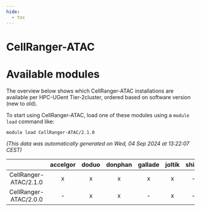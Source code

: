 ```yaml
---
hide:
  - toc
---
```


CellRanger-ATAC
===============

# Available modules


The overview below shows which CellRanger-ATAC installations are available per HPC-UGent Tier-2cluster, ordered based on software version (new to old).

To start using CellRanger-ATAC, load one of these modules using a `module load` command like:

```shell
module load CellRanger-ATAC/2.1.0
```

*(This data was automatically generated on Wed, 04 Sep 2024 at 13:22:07 CEST)*  

| |accelgor|doduo|donphan|gallade|joltik|shinx|skitty|
| :---: | :---: | :---: | :---: | :---: | :---: | :---: | :---: |
|CellRanger-ATAC/2.1.0|x|x|x|x|x|-|x|
|CellRanger-ATAC/2.0.0|-|x|x|-|x|-|-|

